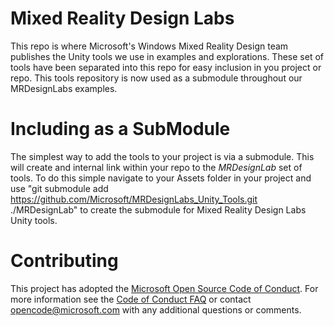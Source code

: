 # Mixed Reality Design Labs
This repo is where Microsoft's Windows Mixed Reality Design team publishes the Unity tools we use in examples and explorations. These set of tools have been separated into this repo for easy inclusion in you project or repo.  This tools repository is now used as a submodule throughout our MRDesignLabs examples.

# Including as a SubModule
The simplest way to add the tools to your project is via a submodule.  This will create and internal link within your repo to the *MRDesignLab* set of tools.  To do this simple navigate to your Assets folder in your project and use "git submodule add https://github.com/Microsoft/MRDesignLabs_Unity_Tools.git ./MRDesignLab" to create the submodule for Mixed Reality Design Labs Unity tools.

# Contributing

This project has adopted the [Microsoft Open Source Code of Conduct](https://opensource.microsoft.com/codeofconduct/). For more information see the [Code of Conduct FAQ](https://opensource.microsoft.com/codeofconduct/faq/) or contact [opencode@microsoft.com](mailto:opencode@microsoft.com) with any additional questions or comments.
